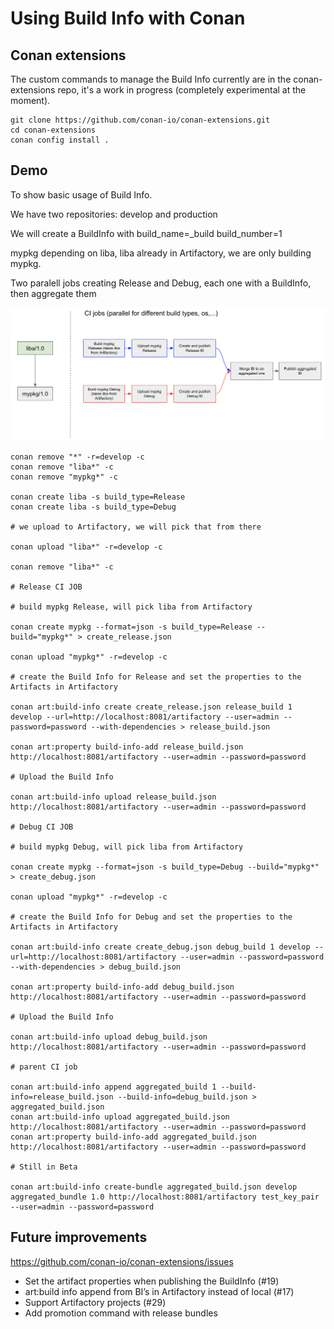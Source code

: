 Using Build Info with Conan
===========================

Conan extensions
----------------

The custom commands to manage the Build Info currently are in the conan-extensions repo,
it's a work in progress (completely experimental at the moment).

```
git clone https://github.com/conan-io/conan-extensions.git
cd conan-extensions
conan config install .
```

Demo
----

To show basic usage of Build Info.

We have two repositories: develop and production

We will create a BuildInfo with build_name=<config>_build build_number=1

mypkg depending on liba, liba already in Artifactory, we are only building mypkg.

Two paralell jobs creating Release and Debug, each one with a BuildInfo, then aggregate
them

![Alt build](diagram.png?raw=true)

```
conan remove "*" -r=develop -c
conan remove "liba*" -c
conan remove "mypkg*" -c

conan create liba -s build_type=Release
conan create liba -s build_type=Debug

# we upload to Artifactory, we will pick that from there

conan upload "liba*" -r=develop -c

conan remove "liba*" -c

# Release CI JOB

# build mypkg Release, will pick liba from Artifactory

conan create mypkg --format=json -s build_type=Release --build="mypkg*" > create_release.json

conan upload "mypkg*" -r=develop -c

# create the Build Info for Release and set the properties to the Artifacts in Artifactory

conan art:build-info create create_release.json release_build 1 develop --url=http://localhost:8081/artifactory --user=admin --password=password --with-dependencies > release_build.json

conan art:property build-info-add release_build.json http://localhost:8081/artifactory --user=admin --password=password

# Upload the Build Info

conan art:build-info upload release_build.json http://localhost:8081/artifactory --user=admin --password=password

# Debug CI JOB

# build mypkg Debug, will pick liba from Artifactory

conan create mypkg --format=json -s build_type=Debug --build="mypkg*" > create_debug.json

conan upload "mypkg*" -r=develop -c

# create the Build Info for Debug and set the properties to the Artifacts in Artifactory

conan art:build-info create create_debug.json debug_build 1 develop --url=http://localhost:8081/artifactory --user=admin --password=password --with-dependencies > debug_build.json

conan art:property build-info-add debug_build.json http://localhost:8081/artifactory --user=admin --password=password

# Upload the Build Info

conan art:build-info upload debug_build.json http://localhost:8081/artifactory --user=admin --password=password

# parent CI job

conan art:build-info append aggregated_build 1 --build-info=release_build.json --build-info=debug_build.json > aggregated_build.json
conan art:build-info upload aggregated_build.json http://localhost:8081/artifactory --user=admin --password=password
conan art:property build-info-add aggregated_build.json http://localhost:8081/artifactory --user=admin --password=password

# Still in Beta

conan art:build-info create-bundle aggregated_build.json develop aggregated_bundle 1.0 http://localhost:8081/artifactory test_key_pair --user=admin --password=password
```

Future improvements
-------------------

https://github.com/conan-io/conan-extensions/issues

- Set the artifact properties when publishing the BuildInfo (#19)
- art:build info append from BI’s in Artifactory instead of local (#17)
- Support Artifactory projects (#29)
- Add promotion command with release bundles
